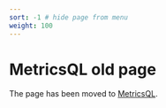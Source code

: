 ```yaml
---
sort: -1 # hide page from menu
weight: 100
---
```


# MetricsQL old page

The page has been moved to [MetricsQL](https://docs.victoriametrics.com/metricsql/).
